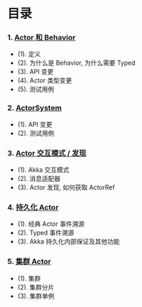 <!--
暂时注释
# 前言
-->

# 目录

### 1. [Actor 和 Behavior](/doc/1-actor-behavior.md)
- (1). 定义
- (2). 为什么是 Behavior, 为什么需要 Typed
- (3). API 变更
- (4). Actor 类型变更
- (5). 测试用例
### 2. [ActorSystem](/doc/2-actor-system.md)
- (1). API 变更
- (2). 测试用例
### 3. [Actor 交互模式 / 发现](/doc/3-actor-interaction.md)
- (1). Akka 交互模式
- (2). 消息适配器
- (3). Actor 发现, 如何获取 ActorRef
### 4. [持久化 Actor](/doc/4-eventsoured-actor.md)
- (1). 经典 Actor 事件溯源
- (2). Typed 事件溯源
- (3). Akka 持久化内部保证及其他功能
### 5. [集群 Actor](/doc/5-cluster.md)
- (1). 集群
- (2). 集群分片
- (3). 集群单例
